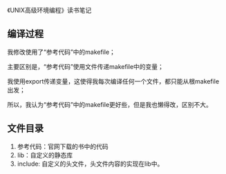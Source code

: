 《UNIX高级环境编程》读书笔记

## 编译过程

我修改使用了“参考代码”中的makefile；

主要区别是，“参考代码”使用文件传递makefile中的变量；

我使用export传递变量，这使得我每次编译任何一个文件，都只能从根makefile出发；

所以，我认为“参考代码”中的makefile更好些，但是我也懒得改，区别不大。

## 文件目录

1. 参考代码：官网下载的书中的代码
2. lib：自定义的静态库
3. include: 自定义的头文件，头文件内容的实现在lib中。
